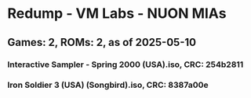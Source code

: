 # Redump - VM Labs - NUON MIAs
## Games: 2, ROMs: 2, as of 2025-05-10

### Interactive Sampler - Spring 2000 (USA).iso, CRC: 254b2811
### Iron Soldier 3 (USA) (Songbird).iso, CRC: 8387a00e
